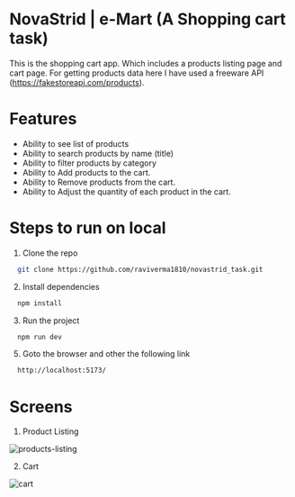 # NovaStrid | e-Mart (A Shopping cart task)

This is the shopping cart app. Which includes a products listing page and cart page. For getting products data here I have used 
a freeware API (https://fakestoreapi.com/products).

# Features 

- Ability to see list of products
- Ability to search products by name (title)
- Ability to filter products by category
- Ability to Add products to the cart.
- Ability to Remove products from the cart.
- Ability to Adjust the quantity of each product in the cart.

# Steps to run on local

1. Clone the repo

```bash
  git clone https://github.com/raviverma1810/novastrid_task.git
```

2. Install dependencies 

```bash
  npm install
```

3. Run the project 

```bash
  npm run dev
```

5. Goto the browser and other the following link

```bash
  http://localhost:5173/
```

# Screens

1. Product Listing

![products-listing](https://github.com/user-attachments/assets/2cf3848e-8cb8-496a-ad44-4d9b156ff2dd)


2. Cart

![cart](https://github.com/user-attachments/assets/795fbfe3-e324-46a9-b4c7-708d95376c73)

